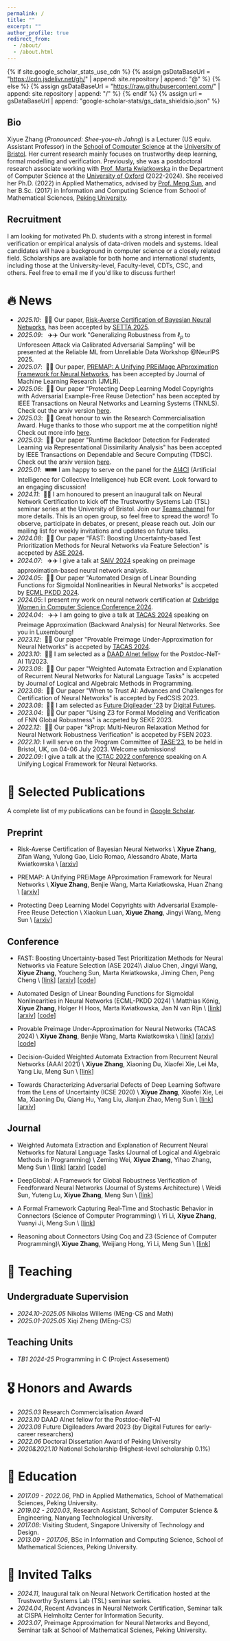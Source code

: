 ```yaml
---
permalink: /
title: ""
excerpt: ""
author_profile: true
redirect_from: 
  - /about/
  - /about.html
---
```


{% if site.google_scholar_stats_use_cdn %}
{% assign gsDataBaseUrl = "https://cdn.jsdelivr.net/gh/" | append: site.repository | append: "@" %}
{% else %}
{% assign gsDataBaseUrl = "https://raw.githubusercontent.com/" | append: site.repository | append: "/" %}
{% endif %}
{% assign url = gsDataBaseUrl | append: "google-scholar-stats/gs_data_shieldsio.json" %}

<span class='anchor' id='about-me'></span>

## Bio
Xiyue Zhang (<em>Pronounced: Shee-you-eh Jahng</em>) is a Lecturer (US equiv. Assistant Professor) in the [School of Computer Science](https://www.bristol.ac.uk/engineering/schools/computer-science/) at the [University of Bristol](https://www.bristol.ac.uk/).
Her current research mainly focuses on trustworthy deep learning, formal modelling and verification.
Previously, she was a postdoctoral research associate working with [Prof. Marta Kwiatkowska](https://www.cs.ox.ac.uk/people/marta.kwiatkowska/) in the Department of Computer Science at the [University of Oxford](https://www.cs.ox.ac.uk/) (2022-2024).
She received her Ph.D. (2022) in Applied Mathematics, advised by [Prof. Meng Sun](https://www.math.pku.edu.cn/teachers/sunm/indexen.html), and her B.Sc. (2017) in Information and Computing Science from School of Mathematical Sciences, [Peking University](https://english.pku.edu.cn/).


<!-- I have published more than 100 papers at the top international AI conferences with total <a href='https://scholar.google.com/citations?user=DhtAFkwAAAAJ'>google scholar citations <strong><span id='total_cit'>260000+</span></strong></a> (You can also use google scholar badge <a href='https://scholar.google.com/citations?user=DhtAFkwAAAAJ'><img src="https://img.shields.io/endpoint?url={{ url | url_encode }}&logo=Google%20Scholar&labelColor=f6f6f6&color=9cf&style=flat&label=citations"></a>). -->

## Recruitment
I am looking for motivated Ph.D. students with a strong interest in formal verification or empirical analysis of data-driven models and systems. Ideal candidates will have a background in computer science or a closely related field. Scholarships are available for both home and international students, including those at the University-level, Faculty-level, CDTs, CSC, and others. Feel free to email me if you'd like to discuss further!

# 🔥 News
- *2025.10*: &nbsp;🎉🎉 Our paper, [Risk-Averse Certification of Bayesian Neural Networks](https://arxiv.org/pdf/2411.19729), has been accepted by [SETTA 2025](https://www.setta2025.uk/home).
- *2025.09*: &nbsp; ✈️✈️ Our work "Generalizing Robustness from $\ell_p$ to Unforeseen Attack via Calibrated Adversarial Sampling" will be presented at the Reliable ML from Unreliable Data Workshop @NeurIPS 2025.
- *2025.07*: &nbsp;🎉🎉 Our paper, [PREMAP: A Unifying PREiMage APproximation Framework for Neural Networks](https://arxiv.org/pdf/2408.09262), has been accepted by Journal of Machine Learning Research (JMLR).
- *2025.06*: &nbsp;🎉🎉 Our paper "Protecting Deep Learning Model Copyrights with Adversarial Example-Free Reuse Detection" has been accepted by IEEE Transactions on Neural Networks and Learning Systems (TNNLS). Check out the arxiv version [here](https://arxiv.org/abs/2407.03883). 
- *2025.03*: &nbsp;🎉🎉 Great honour to win the Research Commercialisation Award. Huge thanks to those who support me at the competition night! Check out more info [here](https://www.bristol.ac.uk/news/2025/march/research-to-reward.html?utm_source=staff-newsletter&utm_medium=email&utm_campaign=comms-in-house-staff-bulletin-issue-285).
- *2025.03*: &nbsp;🎉🎉 Our paper "Runtime Backdoor Detection for Federated Learning via Representational Dissimilarity Analysis" has been accepted by IEEE Transactions on Dependable and Secure Computing (TDSC). Check out the arxiv version [here](http://arxiv.org/abs/2503.04473). 
- *2025.01*: &nbsp;🎟️🎟️ I am happy to serve on the panel for the [AI4CI](https://ai4ci.ac.uk/) (Artificial Intelligence for Collective Intelligence) hub ECR event. Look forward to an engaging discussion!
- *2024.11*: &nbsp;🎉🎉 I am honoured to present an inaugural talk on Neural Network Certification to kick off the Trustworthy Systems Lab (TSL) seminar series at the University of Bristol.
Join our [Teams channel](https://teams.microsoft.com/l/channel/19%3a22010dd992a94c4fad51ebbe0e678fc5%40thread.tacv2/General?groupId=7c8a30f5-2218-4763-9fa3-7ee3d23ab033&tenantId=b2e47f30-cd7d-4a4e-a5da-b18cf1a4151b) for more details.
This is an open group, so feel free to spread the word! To observe, participate in debates, or present, please reach out. Join our mailing list for weekly invitations and updates on future talks.
- *2024.08*: &nbsp;🎉🎉 Our paper "FAST: Boosting Uncertainty-based Test Prioritization Methods for Neural Networks via Feature Selection" is accpeted by [ASE 2024](https://conf.researchr.org/home/ase-2024).
- *2024.07*: &nbsp; ✈️✈️ I give a talk at [SAIV 2024](https://www.aiverification.org/) speaking on preimage approximation-based neural network analysis.
- *2024.05*: &nbsp;🎉🎉 Our paper "Automated Design of Linear Bounding Functions for Sigmoidal Nonlinearities in Neural Networks" is accpeted by [ECML PKDD 2024](https://ecmlpkdd.org/2024/).
- *2024.05*: I present my work on neural network certification at [Oxbridge Women in Computer Science Conference 2024](https://www.cs.ox.ac.uk/conferences/Oxbridge2024/index.html).
- *2024.04*: &nbsp; ✈️✈️ I am going to give a talk at [TACAS 2024](https://etaps.org/2024/conferences/tacas/) speaking on Preimage Approximation (Backward Analysis) for Neural Networks. See you in Luxembourg!
- *2023.12*: &nbsp;🎉🎉 Our paper "Provable Preimage Under-Approximation for Neural Networks" is accpeted by [TACAS 2024](https://link.springer.com/chapter/10.1007/978-3-031-57256-2_1).
- *2023.10*: &nbsp;🎉🎉 I am selected as a [DAAD AInet fellow](https://www.daad.de/en/the-daad/postdocnet/details-and-application/) for the Postdoc-NeT-AI 11/2023.
- *2023.08*: &nbsp;🎉🎉 Our paper "Weighted Automata Extraction and Explanation of Recurrent Neural Networks for Natural Language Tasks" is accpeted by Journal of Logical and Algebraic Methods in Programming.
- *2023.08*: &nbsp;🎉🎉 Our paper "When to Trust AI: Advances and Challenges for Certification of Neural Networks" is accepted by FedCSIS 2023.
- *2023.08*: &nbsp;🎉🎉 I am selected as [Future Digileader '23](https://www.digitalfutures.kth.se/news/future-digileaders-23/) by [Digital Futures](https://www.digitalfutures.kth.se/).
- *2023.04*: &nbsp;🎉🎉 Our paper "Using Z3 for Formal Modeling and Verification of FNN Global Robustness" is accpeted by SEKE 2023.
- *2022.12*: &nbsp;🎉🎉 Our paper "kProp: Multi-Neuron Relaxation Method for Neural Network Robustness Verification" is accpeted by FSEN 2023.
- *2022.10*: I will serve on the Program Committee of [TASE’23](https://bristolpl.github.io/tase2023/), to be held in Bristol, UK, on 04-06 July 2023. Welcome submissions!
- *2022.09*: I give a talk at the [ICTAC 2022 conference](http://viam.science.tsu.ge/clas2022/) speaking on A Unifying Logical Framework for Neural Networks.




# 📝 Selected Publications 

<!-- <div class='paper-box'><div class='paper-box-image'><div><div class="badge">CVPR 2016</div><img src='images/500x300.png' alt="sym" width="100%"></div></div>
<div class='paper-box-text' markdown="1"> -->

<!-- [Deep Residual Learning for Image Recognition](https://openaccess.thecvf.com/content_cvpr_2016/papers/He_Deep_Residual_Learning_CVPR_2016_paper.pdf)

**Kaiming He**, Xiangyu Zhang, Shaoqing Ren, Jian Sun

[**Project**](https://scholar.google.com/citations?view_op=view_citation&hl=zh-CN&user=DhtAFkwAAAAJ&citation_for_view=DhtAFkwAAAAJ:ALROH1vI_8AC) <strong><span class='show_paper_citations' data='DhtAFkwAAAAJ:ALROH1vI_8AC'></span></strong>
- Lorem ipsum dolor sit amet, consectetur adipiscing elit. Vivamus ornare aliquet ipsum, ac tempus justo dapibus sit amet. 
</div>
</div> -->
A complete list of my publications can be found in [Google Scholar](https://scholar.google.com/citations?hl=en&user=eBMhCGYAAAAJ).

## Preprint
- Risk-Averse Certification of Bayesian Neural Networks \\
**Xiyue Zhang**, Zifan Wang, Yulong Gao, Licio Romao, Alessandro Abate, Marta Kwiatkowska \\
[[arxiv](https://arxiv.org/pdf/2411.19729v1)]


- PREMAP: A Unifying PREiMage APproximation Framework for Neural Networks \\
**Xiyue Zhang**, Benjie Wang, Marta Kwiatkowska, Huan Zhang \\
[[arxiv](https://arxiv.org/pdf/2408.09262)]

- Protecting Deep Learning Model Copyrights with Adversarial Example-Free Reuse Detection \\
Xiaokun Luan, **Xiyue Zhang**, Jingyi Wang, Meng Sun \\
[[arxiv](https://arxiv.org/pdf/2407.03883)]


## Conference
- FAST: Boosting Uncertainty-based Test Prioritization Methods for Neural Networks via Feature Selection (ASE 2024)\\
Jialuo Chen, Jingyi Wang, **Xiyue Zhang**, Youcheng Sun, Marta Kwiatkowska, Jiming Chen, Peng Cheng \\
[[link](https://dl.acm.org/doi/abs/10.1145/3691620.3695472)]
[[arxiv](https://arxiv.org/pdf/2409.09130)] 
[[code](https://github.com/Testing4AI/FAST)]

- Automated Design of Linear Bounding Functions for Sigmoidal Nonlinearities in Neural Networks (ECML-PKDD 2024) \\
Matthias König, **Xiyue Zhang**, Holger H Hoos, Marta Kwiatkowska, Jan N van Rijn \\
[[link](https://link.springer.com/chapter/10.1007/978-3-031-70368-3_23)]
[[arxiv](https://arxiv.org/pdf/2406.10154)]
[[code](https://github.com/ADA-research/nnv-bound-configuration)]

- Provable Preimage Under-Approximation for Neural Networks (TACAS 2024) \\
 **Xiyue Zhang**, Benjie Wang, Marta Kwiatkowska \\
[[link](https://link.springer.com/chapter/10.1007/978-3-031-57256-2_1)] [[arxiv](https://arxiv.org/pdf/2305.03686)] [[code](https://github.com/Zhang-Xiyue/PreimageApproxForNNs)]

- Decision-Guided Weighted Automata Extraction from Recurrent Neural Networks (AAAI 2021) \\
 **Xiyue Zhang**, Xiaoning Du, Xiaofei Xie, Lei Ma, Yang Liu, Meng Sun \\
[[link](https://ojs.aaai.org/index.php/AAAI/article/view/17391)]

- Towards Characterizing Adversarial Defects of Deep Learning Software from the Lens of Uncertainty (ICSE 2020) \\
 **Xiyue Zhang**, Xiaofei Xie, Lei Ma, Xiaoning Du, Qiang Hu, Yang Liu, Jianjun Zhao, Meng Sun \\
 [[link](https://dl.acm.org/doi/abs/10.1145/3377811.3380368)]
 [[arxiv](https://arxiv.org/pdf/2004.11573)]

## Journal
- Weighted Automata Extraction and Explanation of Recurrent Neural Networks for Natural Language Tasks (Journal of Logical and Algebraic Methods in Programming) \\
Zeming Wei, **Xiyue Zhang**, Yihao Zhang, Meng Sun \\
[[link](https://www.sciencedirect.com/science/article/abs/pii/S2352220823000615)]
[[arxiv](https://arxiv.org/pdf/2306.14040)] [[code](https://github.com/weizeming/Extract_WFA_from_RNN_for_NL)]

- DeepGlobal: A Framework for Global Robustness Verification of Feedforward Neural Networks (Journal of Systems Architecture) \\
Weidi Sun, Yuteng Lu, **Xiyue Zhang**, Meng Sun \\
[[link](https://www.sciencedirect.com/science/article/abs/pii/S138376212200128X)]

- A Formal Framework Capturing Real-Time and Stochastic Behavior in Connectors (Science of Computer Programming) \\
Yi Li, **Xiyue Zhang**, Yuanyi Ji, Meng Sun \\
[[link](https://www.sciencedirect.com/science/article/pii/S0167642318301631)]

- Reasoning about Connectors Using Coq and Z3 (Science of Computer Programming)\\
**Xiyue Zhang**, Weijiang Hong, Yi Li, Meng Sun \\
[[link](https://www.sciencedirect.com/science/article/pii/S0167642318304076)]


# 🏫 Teaching
## Undergraduate Supervision
- *2024.10-2025.05* Nikolas Willems (MEng-CS and Math)
- *2025.01-2025.05* Xiqi Zheng (MEng-CS)

## Teaching Units
- *TB1 2024-25* Programming in C (Project Assesement)

# 🎖 Honors and Awards
- *2025.03* Research Commercialisation Award
- *2023.10* DAAD AInet fellow for the Postdoc-NeT-AI 
- *2023.08* Future Digileaders Award 2023 (by Digital Futures for early-career researchers)
- *2022.06* Doctoral Dissertation Award of Peking University 
- *2020&2021.10* National Scholarship (Highest-level scholarship 0.1%)

# 📖 Education
- *2017.09 - 2022.06*, PhD in Applied Mathematics, School of Mathematical Sciences, Peking University.
- *2019.02 - 2020.03*, Research Assistant, School of Computer Science & Engineering, Nanyang Technological University.
- *2017.08*: Visiting Student, Singapore University of Technology and Design.
- *2013.09 - 2017.06*, BSc in Information and Computing Science, School of Mathematical Sciences, Peking University.

# 💬 Invited Talks
- *2024.11*, Inaugural talk on Neural Network Certification hosted at the Trustworthy Systems Lab (TSL) seminar series.
- *2024.04*, Recent Advances in Neural Network Certification, Seminar talk at CISPA Helmholtz Center for Information Security.
- *2023.07*, Preimage Approximation for Neural Networks and Beyond, Seminar talk at School of Mathematical Scienes, Peking University.
